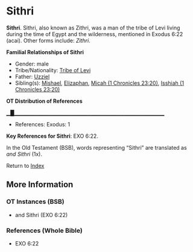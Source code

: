 # Sithri
**Sithri**. 
Sithri, also known as Zithri, was a man of the tribe of Levi living during the time of Egypt and the wilderness, mentioned in Exodus 6:22 (acai). 
Other forms include: 
*Zithri*. 




**Familial Relationships of Sithri**


* Gender: male
* Tribe/Nationality: [Tribe of Levi](../../../groups/md/acai/Levi.md)
* Father: [Uzziel](Uzziel.md)
* Sibling(s): [Mishael](Mishael.md), [Elizaphan](Elizaphan.md), [Micah (1 Chronicles 23:20)](Micah.5.md), [Isshiah (1 Chronicles 23:20)](Isshiah.3.md)


**OT Distribution of References**

▁█▁▁▁▁▁▁▁▁▁▁▁▁▁▁▁▁▁▁▁▁▁▁▁▁▁▁▁▁▁▁▁▁▁▁▁▁▁
* References: Exodus: 1



**Key References for Sithri**: 
EXO 6:22. 


In the Old Testament (BSB), words representing “Sithri” are translated as 
*and Sithri* (1x). 




Return to [Index](00-Index.md)

## More Information

### OT Instances (BSB)

* and Sithri (EXO 6:22)



### References (Whole Bible)

* EXO 6:22



